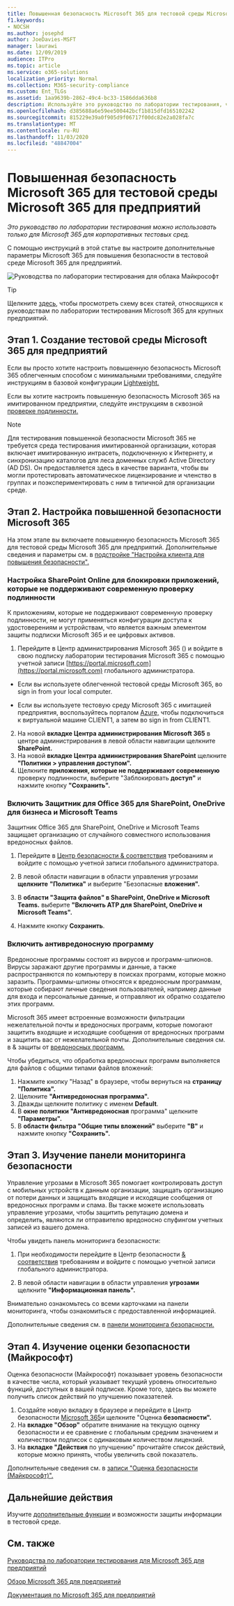 ```yaml
---
title: Повышенная безопасность Microsoft 365 для тестовой среды Microsoft 365 для предприятий
f1.keywords:
- NOCSH
ms.author: josephd
author: JoeDavies-MSFT
manager: laurawi
ms.date: 12/09/2019
audience: ITPro
ms.topic: article
ms.service: o365-solutions
localization_priority: Normal
ms.collection: M365-security-compliance
ms.custom: Ent_TLGs
ms.assetid: 1aa9639b-2862-49c4-bc33-1586dda636b8
description: Используйте это руководство по лаборатории тестирования, чтобы включить дополнительные параметры безопасности Microsoft 365 в тестовой среде Microsoft 365 для предприятий.
ms.openlocfilehash: d385688a6e59ee500442bcf1b815dfd165102242
ms.sourcegitcommit: 815229e39a0f905d9f06717f00dc82e2a028fa7c
ms.translationtype: MT
ms.contentlocale: ru-RU
ms.lasthandoff: 11/03/2020
ms.locfileid: "48847004"
---
```

# <a name="increased-microsoft-365-security-for-your-microsoft-365-for-enterprise-test-environment"></a>Повышенная безопасность Microsoft 365 для тестовой среды Microsoft 365 для предприятий

*Это руководство по лаборатории тестирования можно использовать только для Microsoft 365 для корпоративных тестовых сред.*

С помощью инструкций в этой статье вы настроите дополнительные параметры Microsoft 365 для повышения безопасности в тестовой среде Microsoft 365 для предприятий.

![Руководства по лаборатории тестирования для облака Майкрософт](../media/m365-enterprise-test-lab-guides/cloud-tlg-icon.png)

> [!TIP]
> Щелкните [здесь](../downloads/Microsoft365EnterpriseTLGStack.pdf), чтобы просмотреть схему всех статей, относящихся к руководствам по лаборатории тестирования Microsoft 365 для крупных предприятий.
  
## <a name="phase-1-build-out-your-microsoft-365-for-enterprise-test-environment"></a>Этап 1. Создание тестовой среды Microsoft 365 для предприятий

Если вы просто хотите настроить повышенную безопасность Microsoft 365 облегченным способом с минимальными требованиями, следуйте инструкциям в базовой конфигурации [Lightweight.](lightweight-base-configuration-microsoft-365-enterprise.md)
  
Если вы хотите настроить повышенную безопасность Microsoft 365 на имитированном предприятии, следуйте инструкциям в сквозной [проверке подлинности.](pass-through-auth-m365-ent-test-environment.md)
  
> [!NOTE]
> Для тестирования повышенной безопасности Microsoft 365 не требуется среда тестирования имитированной организации, которая включает имитированную интрасеть, подключенную к Интернету, и синхронизацию каталогов для леса доменных служб Active Directory (AD DS). Он предоставляется здесь в качестве варианта, чтобы вы могли протестировать автоматическое лицензирование и членство в группах и поэкспериментировать с ним в типичной для организации среде. 

## <a name="phase-2-configure-increased-microsoft-365-security"></a>Этап 2. Настройка повышенной безопасности Microsoft 365

На этом этапе вы включаете повышенную безопасность Microsoft 365 для тестовой среды Microsoft 365 для предприятий. Дополнительные сведения и параметры см. в [подстройке "Настройка клиента для повышения безопасности".](https://docs.microsoft.com/office365/securitycompliance/tenant-wide-setup-for-increased-security)

### <a name="configure-sharepoint-online-to-block-apps-that-dont-support-modern-authentication"></a>Настройка SharePoint Online для блокировки приложений, которые не поддерживают современную проверку подлинности

К приложениям, которые не [](../security/office-365-security/microsoft-365-policies-configurations.md) поддерживают современную проверку подлинности, не могут применяться конфигурации доступа к удостоверениям и устройствам, что является важным элементом защиты подписки Microsoft 365 и ее цифровых активов. 

1. Перейдите в Центр администрирования Microsoft 365 () и войдите в свою подписку лаборатории тестирования Microsoft 365 с помощью учетной записи [https://portal.microsoft.com](https://portal.microsoft.com) глобального администратора.
    
  - Если вы используете облегченной тестовой среды Microsoft 365, во sign in from your local computer.
    
  - Если вы используете тестовую среду Microsoft 365 с имитацией предприятия, воспользуйтесь порталом [Azure,](https://portal.azure.com) чтобы подключиться к виртуальной машине CLIENT1, а затем во sign in from CLIENT1.
 
2. На новой  **вкладке Центра администрирования Microsoft 365** в центре администрирования в левой области навигации щелкните **SharePoint.**
3. На новой **вкладке Центра администрирования SharePoint** щелкните **"Политики > управления доступом".**
4. Щелкните **приложения, которые не поддерживают современную** проверку подлинности, выберите "Заблокировать **доступ"** и нажмите кнопку **"Сохранить".**


### <a name="enable-defender-for-office-365-for-sharepoint-onedrive-for-business-and-microsoft-teams"></a>Включить Защитник для Office 365 для SharePoint, OneDrive для бизнеса и Microsoft Teams

Защитник Office 365 для SharePoint, OneDrive и Microsoft Teams защищает организацию от случайного совместного использования вредоносных файлов.

1. Перейдите в [Центр безопасности & соответствия](https://protection.office.com) требованиям и войдите с помощью учетной записи глобального администратора.

2. В левой области навигации в области управления угрозами **щелкните** **"Политика"** и выберите "Безопасные **вложения".** 

3. В **области "Защита файлов" в SharePoint, OneDrive и Microsoft Teams.** выберите **"Включить ATP для SharePoint, OneDrive и Microsoft Teams".**

4. Нажмите кнопку **Сохранить**.


### <a name="enable-anti-malware"></a>Включить антивредоносную программу

Вредоносные программы состоят из вирусов и программ-шпионов. Вирусы заражают другие программы и данные, а также распространяются по компьютеру в поисках программ, которые можно заразить. Программы-шпионы относятся к вредоносным программам, которые собирают личные сведения пользователей, например данные для входа и персональные данные, и отправляют их обратно создателю этих программ. 

Microsoft 365 имеет встроенные возможности фильтрации нежелательной почты и вредоносных программ, которые помогают защитить входящие и исходящие сообщения от вредоносных программ и защитить вас от нежелательной почты. Дополнительные сведения см. в & защиты от [вредоносных программ.](../security/office-365-security/anti-spam-and-anti-malware-protection.md)

Чтобы убедиться, что обработка вредоносных программ выполняется для файлов с общими типами файлов вложений:

1. Нажмите кнопку "Назад" в браузере, чтобы вернуться на **страницу "Политика".**
2. Щелкните **"Антивредоносная программа".**
3. Дважды щелкните политику с именем **Default**.
4. В **окне политики "Антивредоносная** программа" щелкните **"Параметры".**
4. В **области фильтра "Общие типы вложений"** выберите **"В"** и нажмите кнопку **"Сохранить".**


## <a name="phase-3-examine-the-security-dashboard"></a>Этап 3. Изучение панели мониторинга безопасности

Управление угрозами в Microsoft 365 помогает контролировать доступ с мобильных устройств к данным организации, защищать организацию от потери данных и защищать входящие и исходящие сообщения от вредоносных программ и спама. Вы также можете использовать управление угрозами, чтобы защитить репутацию домена и определить, являются ли отправителю вредоносно спуфингом учетных записей из вашего домена. 

Чтобы увидеть панель мониторинга безопасности:

1. При необходимости перейдите в Центр безопасности [& соответствия](https://protection.office.com) требованиям и войдите с помощью учетной записи глобального администратора.

2. В левой области навигации в области управления **угрозами** щелкните **"Информационная панель".**

Внимательно ознакомьтесь со всеми карточками на панели мониторинга, чтобы ознакомиться с предоставленной информацией.

Дополнительные сведения см. в [панели мониторинга безопасности.](https://docs.microsoft.com/microsoft-365/security/office-365-security/security-dashboard)


## <a name="phase-4-examine-microsoft-secure-score"></a>Этап 4. Изучение оценки безопасности (Майкрософт)

Оценка безопасности (Майкрософт) показывает уровень безопасности в качестве числа, который указывает текущий уровень относительно функций, доступных в вашей подписке. Кроме того, здесь вы можете получить список действий по улучшению показателей.

1. Создайте новую вкладку в браузере и перейдите в Центр безопасности [Microsoft 365](https://security.microsoft.com/)и щелкните "Оценка **безопасности".**
2. На **вкладке "Обзор"**  обратите внимание на текущую оценку безопасности и ее сравнение с глобальным средним значением и количеством подписок с одинаковым количеством лицензий.
3. На **вкладке "Действия** по улучшению" прочитайте список действий, которые можно принять, чтобы увеличить свой показатель.

Дополнительные сведения см. в [записи "Оценка безопасности (Майкрософт)".](https://docs.microsoft.com/microsoft-365/security/mtp/microsoft-secure-score)

## <a name="next-steps"></a>Дальнейшие действия

Изучите [дополнительные функции](m365-enterprise-test-lab-guides.md#information-protection) и возможности защиты информации в тестовой среде.

## <a name="see-also"></a>См. также

[Руководства по лаборатории тестирования для Microsoft 365 для предприятий](m365-enterprise-test-lab-guides.md)

[Обзор Microsoft 365 для предприятий](microsoft-365-overview.md)

[Документация по Microsoft 365 для предприятий](https://docs.microsoft.com/microsoft-365-enterprise/)
